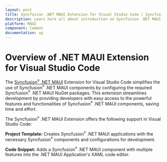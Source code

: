 ```yaml
---
layout: post
title: Syncfusion .NET MAUI Extension for Visual Studio Code | Syncfusion
description: Learn here all about introduction on Syncfusion .NET MAUI extension for Visual Studio Code which made integration made ease.
platform: MAUI
component: Common
documentation: ug
---
```


# Overview of .NET MAUI Extension for Visual Studio Code

The [Syncfusion<sup style="font-size:70%">&reg;</sup> .NET MAUI](https://marketplace.visualstudio.com/items?itemName=SyncfusionInc.MAUI-VSCode-Extensions) Extension for Visual Studio Code simplifies the use of Syncfusion<sup style="font-size:70%">&reg;</sup> .NET MAUI components by configuring the required Syncfusion<sup style="font-size:70%">&reg;</sup> .NET MAUI NuGet packages. This extension streamlines development by providing developers with easy access to the powerful features and functionalities of Syncfusion<sup style="font-size:70%">&reg;</sup> .NET MAUI components, saving time and effort.

The Syncfusion<sup style="font-size:70%">&reg;</sup> .NET MAUI Extension offers the following support in Visual Studio Code: 

**Project Template:** Creates Syncfusion<sup style="font-size:70%">&reg;</sup> .NET MAUI applications with the necessary Syncfusion<sup style="font-size:70%">&reg;</sup> components and configurations for development.

**Code Snippet:** Adds a Syncfusion<sup style="font-size:70%">&reg;</sup> .NET MAUI component with multiple features into the .NET MAUI Application's XAML code editor.
